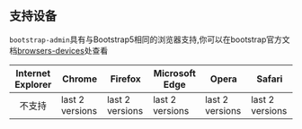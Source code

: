 ## 支持设备

`bootstrap-admin`具有与Bootstrap5相同的浏览器支持,你可以在bootstrap官方文档[browsers-devices](https://getbootstrap.com/docs/5.3/getting-started/browsers-devices/)处查看

| Internet Explorer | Chrome          | Firefox         | Microsoft Edge  | Opera           | Safari          |
| :---------------: | --------------- | --------------- | --------------- | --------------- | --------------- |
|      不支持       | last 2 versions | last 2 versions | last 2 versions | last 2 versions | last 2 versions |
